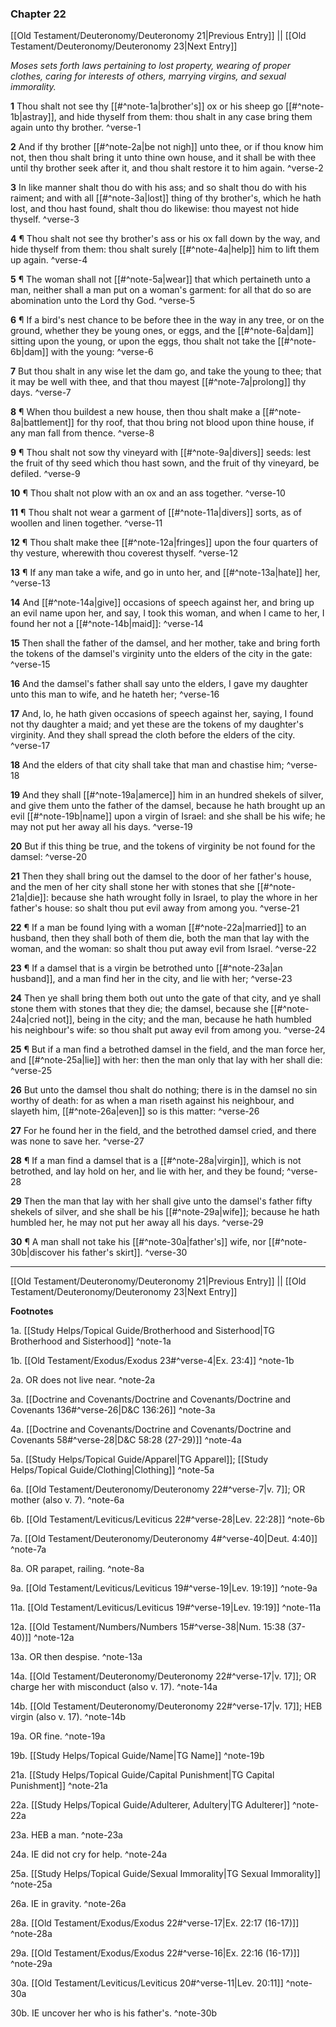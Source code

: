 ### Chapter 22

[[Old Testament/Deuteronomy/Deuteronomy 21|Previous Entry]]  ||  [[Old Testament/Deuteronomy/Deuteronomy 23|Next Entry]]

*Moses sets forth laws pertaining to lost property, wearing of proper clothes, caring for interests of others, marrying virgins, and sexual immorality.*

**1**  Thou shalt not see thy [[#^note-1a|brother's]] ox or his sheep go [[#^note-1b|astray]], and hide thyself from them: thou shalt in any case bring them again unto thy brother. ^verse-1

**2**  And if thy brother [[#^note-2a|be not nigh]] unto thee, or if thou know him not, then thou shalt bring it unto thine own house, and it shall be with thee until thy brother seek after it, and thou shalt restore it to him again. ^verse-2

**3**  In like manner shalt thou do with his ass; and so shalt thou do with his raiment; and with all [[#^note-3a|lost]] thing of thy brother's, which he hath lost, and thou hast found, shalt thou do likewise: thou mayest not hide thyself. ^verse-3

**4**  ¶ Thou shalt not see thy brother's ass or his ox fall down by the way, and hide thyself from them: thou shalt surely [[#^note-4a|help]] him to lift them up again. ^verse-4

**5**  ¶ The woman shall not [[#^note-5a|wear]] that which pertaineth unto a man, neither shall a man put on a woman's garment: for all that do so are abomination unto the Lord thy God. ^verse-5

**6**  ¶ If a bird's nest chance to be before thee in the way in any tree, or on the ground, whether they be young ones, or eggs, and the [[#^note-6a|dam]] sitting upon the young, or upon the eggs, thou shalt not take the [[#^note-6b|dam]] with the young: ^verse-6

**7**  But thou shalt in any wise let the dam go, and take the young to thee; that it may be well with thee, and that thou mayest [[#^note-7a|prolong]] thy days. ^verse-7

**8**  ¶ When thou buildest a new house, then thou shalt make a [[#^note-8a|battlement]] for thy roof, that thou bring not blood upon thine house, if any man fall from thence. ^verse-8

**9**  ¶ Thou shalt not sow thy vineyard with [[#^note-9a|divers]] seeds: lest the fruit of thy seed which thou hast sown, and the fruit of thy vineyard, be defiled. ^verse-9

**10**  ¶ Thou shalt not plow with an ox and an ass together. ^verse-10

**11**  ¶ Thou shalt not wear a garment of [[#^note-11a|divers]] sorts, as of woollen and linen together. ^verse-11

**12**  ¶ Thou shalt make thee [[#^note-12a|fringes]] upon the four quarters of thy vesture, wherewith thou coverest thyself. ^verse-12

**13**  ¶ If any man take a wife, and go in unto her, and [[#^note-13a|hate]] her, ^verse-13

**14**  And [[#^note-14a|give]] occasions of speech against her, and bring up an evil name upon her, and say, I took this woman, and when I came to her, I found her not a [[#^note-14b|maid]]: ^verse-14

**15**  Then shall the father of the damsel, and her mother, take and bring forth the tokens of the damsel's virginity unto the elders of the city in the gate: ^verse-15

**16**  And the damsel's father shall say unto the elders, I gave my daughter unto this man to wife, and he hateth her; ^verse-16

**17**  And, lo, he hath given occasions of speech against her, saying, I found not thy daughter a maid; and yet these are the tokens of my daughter's virginity. And they shall spread the cloth before the elders of the city. ^verse-17

**18**  And the elders of that city shall take that man and chastise him; ^verse-18

**19**  And they shall [[#^note-19a|amerce]] him in an hundred shekels of silver, and give them unto the father of the damsel, because he hath brought up an evil [[#^note-19b|name]] upon a virgin of Israel: and she shall be his wife; he may not put her away all his days. ^verse-19

**20**  But if this thing be true, and the tokens of virginity be not found for the damsel: ^verse-20

**21**  Then they shall bring out the damsel to the door of her father's house, and the men of her city shall stone her with stones that she [[#^note-21a|die]]: because she hath wrought folly in Israel, to play the whore in her father's house: so shalt thou put evil away from among you. ^verse-21

**22**  ¶ If a man be found lying with a woman [[#^note-22a|married]] to an husband, then they shall both of them die, both the man that lay with the woman, and the woman: so shalt thou put away evil from Israel. ^verse-22

**23**  ¶ If a damsel that is a virgin be betrothed unto [[#^note-23a|an husband]], and a man find her in the city, and lie with her; ^verse-23

**24**  Then ye shall bring them both out unto the gate of that city, and ye shall stone them with stones that they die; the damsel, because she [[#^note-24a|cried not]], being in the city; and the man, because he hath humbled his neighbour's wife: so thou shalt put away evil from among you. ^verse-24

**25**  ¶ But if a man find a betrothed damsel in the field, and the man force her, and [[#^note-25a|lie]] with her: then the man only that lay with her shall die: ^verse-25

**26**  But unto the damsel thou shalt do nothing; there is in the damsel no sin worthy of death: for as when a man riseth against his neighbour, and slayeth him, [[#^note-26a|even]] so is this matter: ^verse-26

**27**  For he found her in the field, and the betrothed damsel cried, and there was none to save her. ^verse-27

**28**  ¶ If a man find a damsel that is a [[#^note-28a|virgin]], which is not betrothed, and lay hold on her, and lie with her, and they be found; ^verse-28

**29**  Then the man that lay with her shall give unto the damsel's father fifty shekels of silver, and she shall be his [[#^note-29a|wife]]; because he hath humbled her, he may not put her away all his days. ^verse-29

**30**  ¶ A man shall not take his [[#^note-30a|father's]] wife, nor [[#^note-30b|discover his father's skirt]]. ^verse-30


---
[[Old Testament/Deuteronomy/Deuteronomy 21|Previous Entry]]  ||  [[Old Testament/Deuteronomy/Deuteronomy 23|Next Entry]]


**Footnotes**


1a. [[Study Helps/Topical Guide/Brotherhood and Sisterhood|TG Brotherhood and Sisterhood]] ^note-1a

1b. [[Old Testament/Exodus/Exodus 23#^verse-4|Ex. 23:4]] ^note-1b

2a. OR does not live near. ^note-2a

3a. [[Doctrine and Covenants/Doctrine and Covenants/Doctrine and Covenants 136#^verse-26|D&C 136:26]] ^note-3a

4a. [[Doctrine and Covenants/Doctrine and Covenants/Doctrine and Covenants 58#^verse-28|D&C 58:28 (27-29)]] ^note-4a

5a. [[Study Helps/Topical Guide/Apparel|TG Apparel]]; [[Study Helps/Topical Guide/Clothing|Clothing]] ^note-5a

6a. [[Old Testament/Deuteronomy/Deuteronomy 22#^verse-7|v. 7]]; OR mother (also v. 7). ^note-6a

6b. [[Old Testament/Leviticus/Leviticus 22#^verse-28|Lev. 22:28]] ^note-6b

7a. [[Old Testament/Deuteronomy/Deuteronomy 4#^verse-40|Deut. 4:40]] ^note-7a

8a. OR parapet, railing. ^note-8a

9a. [[Old Testament/Leviticus/Leviticus 19#^verse-19|Lev. 19:19]] ^note-9a

11a. [[Old Testament/Leviticus/Leviticus 19#^verse-19|Lev. 19:19]] ^note-11a

12a. [[Old Testament/Numbers/Numbers 15#^verse-38|Num. 15:38 (37-40)]] ^note-12a

13a. OR then despise. ^note-13a

14a. [[Old Testament/Deuteronomy/Deuteronomy 22#^verse-17|v. 17]]; OR charge her with misconduct (also v. 17). ^note-14a

14b. [[Old Testament/Deuteronomy/Deuteronomy 22#^verse-17|v. 17]]; HEB virgin (also v. 17). ^note-14b

19a. OR fine. ^note-19a

19b. [[Study Helps/Topical Guide/Name|TG Name]] ^note-19b

21a. [[Study Helps/Topical Guide/Capital Punishment|TG Capital Punishment]] ^note-21a

22a. [[Study Helps/Topical Guide/Adulterer, Adultery|TG Adulterer]] ^note-22a

23a. HEB a man. ^note-23a

24a. IE did not cry for help. ^note-24a

25a. [[Study Helps/Topical Guide/Sexual Immorality|TG Sexual Immorality]] ^note-25a

26a. IE in gravity. ^note-26a

28a. [[Old Testament/Exodus/Exodus 22#^verse-17|Ex. 22:17 (16-17)]] ^note-28a

29a. [[Old Testament/Exodus/Exodus 22#^verse-16|Ex. 22:16 (16-17)]] ^note-29a

30a. [[Old Testament/Leviticus/Leviticus 20#^verse-11|Lev. 20:11]] ^note-30a

30b. IE uncover her who is his father's. ^note-30b